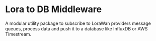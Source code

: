 # Lora to DB Middleware

A modular utility package to subscribe to LoraWan providers message queues, process data and push it to a database like InfluxDB or AWS Timestream.
